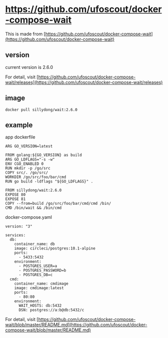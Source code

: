 # https://github.com/ufoscout/docker-compose-wait

This is made from [https://github.com/ufoscout/docker-compose-wait](https://github.com/ufoscout/docker-compose-wait)

## version

current version is 2.6.0

For detail, visit [https://github.com/ufoscout/docker-compose-wait/releases](https://github.com/ufoscout/docker-compose-wait/releases)

## image

```
docker pull sillydong/wait:2.6.0
```

## example

app dockerfile

```
ARG GO_VERSION=latest

FROM golang:${GO_VERSION} as build
ARG GO_LDFLAGS="-s -w"
ENV CGO_ENABLED 0
RUN mkdir -p /go/src
COPY src/. /go/src/
WORKDIR /go/src/foo/bar/cmd
RUN go build -ldflags "${GO_LDFLAGS}" .

FROM sillydong/wait:2.6.0
EXPOSE 80
EXPOSE 81
COPY --from=build /go/src/foo/bar/cmd/cmd /bin/
CMD /bin/wait && /bin/cmd
```

docker-compose.yaml

```
version: "3"

services:
  db:
    container_name: db
    image: circleci/postgres:10.1-alpine
    ports:
      - 5433:5432
    environment:
      - POSTGRES_USER=a
      - POSTGRES_PASSWORD=b
      - POSTGRES_DB=c
  cmd:
    container_name: cmdimage
    image: cmdimage:latest
    ports:
      - 80:80
    environment:
      WAIT_HOSTS: db:5432
      DSN: postgres://a:b@db:5432/c
```

For detail, visit [https://github.com/ufoscout/docker-compose-wait/blob/master/README.md](https://github.com/ufoscout/docker-compose-wait/blob/master/README.md)
